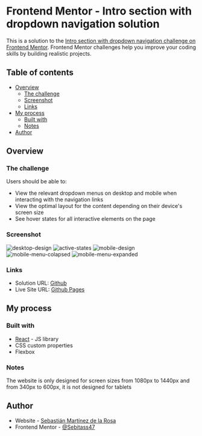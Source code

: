 # Frontend Mentor - Intro section with dropdown navigation solution

This is a solution to the [Intro section with dropdown navigation challenge on Frontend Mentor](https://www.frontendmentor.io/challenges/intro-section-with-dropdown-navigation-ryaPetHE5). Frontend Mentor challenges help you improve your coding skills by building realistic projects. 

## Table of contents

- [Overview](#overview)
  - [The challenge](#the-challenge)
  - [Screenshot](#screenshot)
  - [Links](#links)
- [My process](#my-process)
  - [Built with](#built-with)
  - [Notes](#notes)
- [Author](#author)


## Overview

### The challenge

Users should be able to:

- View the relevant dropdown menus on desktop and mobile when interacting with the navigation links
- View the optimal layout for the content depending on their device's screen size
- See hover states for all interactive elements on the page

### Screenshot

![desktop-design](./result/desktop-design.png)
![active-states](./result/active-states.png)
![mobile-design](./result/mobile-design.png)
![mobile-menu-colapsed](./result/mobile-menu-colapsed.png)
![mobile-menu-expanded](./result/mobile-menu-expanded.png)



### Links

- Solution URL: [Github](https://github.com/Sebitass47/intro-section-with-dropdown-navigation)
- Live Site URL: [Github Pages](http://sebitass47.github.io/intro-section-with-dropdown-navigation)

## My process

### Built with

- [React](https://reactjs.org/) - JS library
- CSS custom properties
- Flexbox

### Notes

The website is only designed for screen sizes from 1080px to 1440px and from 340px to 600px, it is not designed for tablets



## Author

- Website - [Sebastián Martínez de la Rosa](https://sebitass47.com)
- Frontend Mentor - [@Sebitass47](https://www.frontendmentor.io/profile/Sebitass47)



